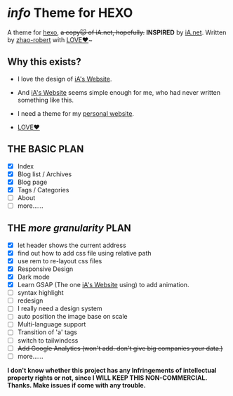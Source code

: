 # *info* Theme for HEXO

A theme for [hexo](https://hexo.io/), ~~a copy🐱 of iA.net, hopefully.~~  **INSPIRED** by [iA.net](https://ia.net). Written by [zhao-robert](https://github.com/zhao-robert/) with [LOVE❤️](https://en.wikipedia.org/wiki/Love)~

## Why this exists?

- I love the design of [iA's Website](https://ia.net).

- And [iA's Website](https://ia.net) seems simple enough for me, who had never written something like this.
- I need a theme for my [personal website](https://yanbo.site).

- [LOVE❤️](https://en.wikipedia.org/wiki/Love)

## THE BASIC PLAN

- [x] Index
- [x] Blog list / Archives
- [x] Blog page
- [x] Tags / Categories
- [ ] About
- [ ] more......

## THE *more granularity*  PLAN

- [x] let header shows the current address
- [x] find out how to add css file using relative path
- [x] use rem to re-layout css files
- [x] Responsive Design
- [x] Dark mode
- [x] Learn GSAP (The one [iA's Website](https://ia.net) using) to add animation.
- [ ] syntax highlight
- [ ] redesign
- [ ] I really need a design system
- [ ] auto position the image base on scale
- [ ] Multi-language support
- [ ] Transition of 'a' tags
- [ ] switch to tailwindcss
- [ ] ~~Add Google Analytics  (won't add. don't give big companies your data.)~~
- [ ] more......

**I don't know whether this project has any Infringements of intellectual property rights or not, since I WILL KEEP THIS NON-COMMERCIAL. Thanks. Make issues if come with any trouble.**
